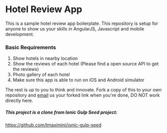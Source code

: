 # Hotel Review App
This is a sample hotel review app boilerplate. This repository is setup for anyone to show us your skills in AngularJS, Javascript and mobile development.

### Basic Requirements
1. Show hotels in nearby location
2. Show the reviews of each hotel (Please find a open source API to get the reviews)
3. Photo gallery of each hotel
4. Make sure this app is able to run on iOS and Android simulator

The rest is up to you to think and innovate.
Fork a copy of this to your own repository and [email](mailto:liakwee.lee@mirumagency.com) us your forked link when you're done, DO NOT work directly here.


##### This project is a clone from Ionic Gulp Seed project:
https://github.com/tmaximini/ionic-gulp-seed



